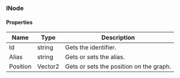 ### INode

#### Properties

| Name | Type | Description |
| ---- | ---- | ----------- |
| Id | string | Gets the identifier. |
| Alias | string | Gets or sets the alias. |
| Position | Vector2 | Gets or sets the position on the graph. |
